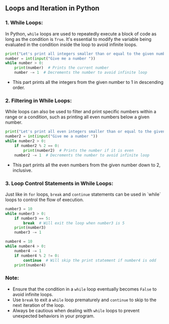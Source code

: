 ## **Loops and Iteration in Python**

### **1. While Loops:**
In Python, `while` loops are used to repeatedly execute a block of code as long as the condition is `True`. It's essential to modify the variable being evaluated in the condition inside the loop to avoid infinite loops.

```python
print("Let's print all integers smaller than or equal to the given number but greater than 0")
number = int(input("Give me a number "))
while number > 0:  
    print(number)  # Prints the current number
    number -= 1  # Decrements the number to avoid infinite loop
```
- This part prints all the integers from the given number to 1 in descending order.

### **2. Filtering in While Loops:**
While loops can also be used to filter and print specific numbers within a range or a condition, such as printing all even numbers below a given number.

```python
print("Let's print all even integers smaller than or equal to the given number but greater than 0")
number2 = int(input("Give me a number "))
while number2 > 0:
    if number2 % 2 == 0:
        print(number2)  # Prints the number if it is even
    number2 -= 1  # Decrements the number to avoid infinite loop
```
- This part prints all the even numbers from the given number down to 2, inclusive.

### **3. Loop Control Statements in While Loops:**
Just like in `for` loops, `break` and `continue` statements can be used in \`while\` loops to control the flow of execution.

```python
number3 = 10
while number3 > 0:
    if number3 == 5:
        break  # Will exit the loop when number3 is 5
    print(number3)  
    number3 -= 1
```

```python
number4 = 10
while number4 > 0:
    number4 -= 1
    if number4 % 2 != 0:
        continue  # Will skip the print statement if number4 is odd
    print(number4)
```

### **Note:**
- Ensure that the condition in a `while` loop eventually becomes `False` to avoid infinite loops.
- Use `break` to exit a `while` loop prematurely and `continue` to skip to the next iteration of the loop.
- Always be cautious when dealing with `while` loops to prevent unexpected behaviors in your program.
